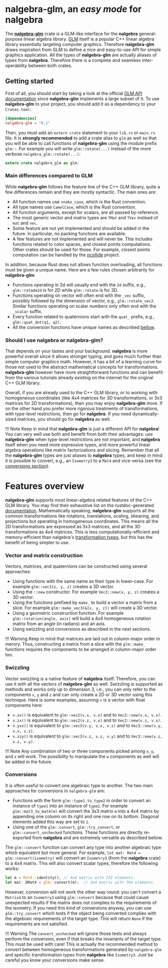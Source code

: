 # **nalgebra-glm**, an _easy mode_ for nalgebra 
The [**nalgebra-glm**](https://crates.io/crates/nalgebra-glm) crate is a GLM-like interface for the **nalgebra** general-purpose linear algebra library.
[GLM](https://glm.g-truc.net) itself is a popular C++ linear algebra library essentially targeting computer graphics. Therefore
**nalgebra-glm** draws inspiration from GLM to define a nice and easy-to-use API for simple graphics application. All the types
of **nalgebra-glm** are actually aliases of types from **nalgebra**. Therefore there is a complete and seamless inter-operability
between both crates.

## Getting started
First of all, you should start by taking a look at the official [GLM API documentation](http://glm.g-truc.net/0.9.9/api/index.html)
since **nalgebra-glm** implements a large subset of it. To use **nalgebra-glm** to your project, you
should add it as a dependency to your `Crates.toml`:

```toml
[dependencies]
nalgebra-glm = "0.1"
```

Then, you must add an `extern crate` statement to your `lib.rs` or `main.rs` file. It is **strongly
recommended** to add a crate alias to `glm` as well so that you will be able to call functions of
**nalgebra-glm** using the module prefix `glm::`. For example you will write `glm::rotate(...)` instead
of the more verbose `nalgebra_glm::rotate(...)`:

```rust
extern crate nalgebra_glm as glm;
```

### Main differences compared to GLM
While **nalgebra-glm** follows the feature line of the C++ GLM library, quite a few differences
remain and they are mostly syntactic. The main ones are:

* All function names use `snake_case`, which is the Rust convention.
* All type names use `CamelCase`, which is the Rust convention.
* All function arguments, except for scalars, are all passed by-reference.
* The most generic vector and matrix types are `TMat` and `TVec` instead of `mat` and `vec`.
* Some feature are not yet implemented and should be added in the future. In particular, no packing
functions are available.
* A few features are not implemented and will never be. This includes functions related to color
spaces, and closest points computations. Other crates should be used for those. For example, closest
points computation can be handled by the [ncollide](https://ncollide.org) project.

In addition, because Rust does not allows function overloading, all functions must be given a unique name.
Here are a few rules chosen arbitrarily for **nalgebra-glm**:

* Functions operating in 2d will usually end with the `2d` suffix, e.g., `glm::rotade2d` is for 2D while `glm::rotate` is for 3D.
* Functions operating on vector will often end with the `_vec` suffix, possibly followed by the dimension of vector, e.g., `glm::rotate_vec2`.
  Similar functions operating on scalar numbers only often end with the `_scalar` suffix.
* Every function related to quaternions start with the `quat_` prefix, e.g., `glm::quat_dot(q1, q2)`.
* All the conversion functions have unique names as described [bellow](#conversions).

### Should I use nalgebra or nalgebra-glm?
That depends on your tastes and your background. **nalgebra** is more powerful overall since it allows stronger typing,
and goes much further than simple computer graphics math. However, it has a bit of a learning curve for
those not used to the abstract mathematical concepts for transformations. **nalgebra-glm** however
have more straightforward functions and can benefit from the various tutorials already existing on the internet
for the original C++ GLM library.

Overall, if you are already used to the C++ GLM library, or to working with homogeneous coordinates (like 4x4
matrices for 3D transformations, or 3x3 matrices for 2D transformations), then you may enjoy **nalgebra-glm** more.
If on the other hand you prefer more rigorous treatments of transformations, with type-level restrictions, then go for **nalgebra**.
If you need dynamically-sized matrices, you should go for **nalgebra** as well.

!!! Note
    Keep in mind that **nalgebra-glm** is just a different API for **nalgebra**! You can very well use both
    and benefit from both their advantages: use **nalgebra-glm** when type-level restrictions are not important,
    and **nalgebra** itself when you need more expressive types, and more powerful linear algebra operations like
    matrix factorizations and slicing. Remember that all the **nalgebra-glm** types are just aliases to **nalgebra** types,
    and keep in mind it is possible to convert, e.g., an `Isometry3` to a `Mat4` and vice-versa (see the [conversions section](#conversions)).

# Features overview
**nalgebra-glm** supports most linear-algebra related features of the C++ GLM library. You may find their exhaustive list
on the rustdoc-generated [documentation](/rustdoc_glm/nalgebra_glm/index.html). Mathematically
speaking, **nalgebra-glm** supports all the common transformations like rotations, translations, scaling, shearing,
and projections but operating in homogeneous coordinates. This means all the 2D transformations are
expressed as 3x3 matrices, and all the 3D transformations as 4x4 matrices. This is less computationally-efficient
and memory-efficient than nalgebra's [transformation types](https://www.nalgebra.org/points_and_transformations/#transformations),
but this has the benefit of being simpler to use.

### Vector and matrix construction
Vectors, matrices, and quaternions can be constructed using several approaches:

* Using functions with the same name as their type in lower-case. For example `glm::vec3(x, y, z)` creates a 3D vector.
* Using the `::new` constructor. For example `Vec3::new(x, y, z)` creates a 3D vector.
* Using the functions prefixed by `make_` to build a vector a matrix from a slice. For example `glm::make_vec3(&[x, y, z])`
  will create a 3D vector.
* Using a geometric construction function. For example `glm::rotation(angle, axis)` will build a 4x4 homogeneous rotation matrix from an angle (in radians) and an axis.
* Using swizzling and conversions as described in the next sections.

!!! Warning
    Keep in mind that matrices are laid out in column-major order in merory. Thus, constructing a matrix from a slice
    with the `glm::make_` functions requires the components to be arranged in column-major order too.

### Swizzling
Vector swizzling is a native feature of **nalgebra** itself. Therefore, you can use it with all
the vectors of **nalgebra-glm** as well. Swizzling is supported as methods and works only up to
dimension 3, i.e., you can only refer to the components `x`, `y` and `z` and can only create a
2D or 3D vector using this technique. Here is some examples, assuming `v` is a vector with float
components here:

* `v.xx()` is equivalent to `glm::vec2(v.x, v.x)` and to `Vec2::new(v.x, v.x)`.
* `v.zx()` is equivalent to `glm::vec2(v.z, v.x)` and to `Vec2::new(v.z, v.x)`.
* `v.yxz()` is equivalent to `glm::vec3(v.y, v.x, v.z)` and to `Vec3::new(v.y, v.x, v.z)`.
* `v.zzy()` is equivalent to `glm::vec3(v.z, v.z, v.y)` and to `Vec3::new(v.z, v.z, v.y)`.

!!! Note
    Any combination of two or three components picked among `x`, `y`, and `z` will work. The possibility to manipulate
    the `w` components as well will be added in the future.

### Conversions
It is often useful to convert one algebraic type to another. The two main approaches for conversions in `nalgebra-glm` are:

* Functions with the form `glm::type1_to_type2` in order to convert an instance of `type1` into an instance of `type2`.
For example `glm::mat3_to_mat4(m)` will convert the 3x3 matrix `m` into a 4x4 matrix by appending one column on its right
and one row on its bottom. Diagonal elements added this way are set to `1`.
* Using one of the `glm::convert`, `glm::try_convert`, or `glm::convert_unchecked` functions.
These functions are directly re-exported from **nalgebra** and are extremely versatile as described bellow.

The `glm::convert` function can convert any type into another algebraic type which equivalent but more general. For example,
`let mat: Mat4 = glm::convert(isometry)` will convert an `Isometry3` (from the **nalgebra** crate) to a 4x4 matrix.
This will also convert scalar types, therefore the following works:

```rust
let m = Mat4::identity(); // 4x4 matrix with f32 elements. 
let mat: DMat4 = glm::convert(m);  // 4x4 matrix with f64 elements. 
```

However, conversion will not work the other way round: you can't convert a `Matrix4` to an `Isometry3` using `glm::convert`
because that could cause unexpected results if the matrix does not complies to the requirements of the isometry.
If you need this kind of conversions anyway, you can use `glm::try_convert` which tests if the object being converted complies
with the algebraic requirements of the target type. This will return `None` if the requirements are not satisfied.

!!! Warning
    The `convert_unchecked` will ignore those tests and always perform the conversion, even if that breaks the invariants of the target type.
    This must be used with care! This is actually the recommended method to convert between homogeneous transformations generated by `nalgebra-glm` and
    specific transformation types from **nalgebra** like `Isometry3`. Just be careful you know your conversions make sense.
